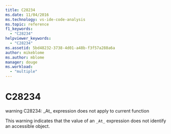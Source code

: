 ```yaml
---
title: C28234
ms.date: 11/04/2016
ms.technology: vs-ide-code-analysis
ms.topic: reference
f1_keywords:
  - "C28234"
helpviewer_keywords:
  - "C28234"
ms.assetid: 5bd48232-3738-4d01-a48b-f3f57a288a6a
author: mikeblome
ms.author: mblome
manager: douge
ms.workload:
  - "multiple"
---
```

# C28234
warning C28234: _At\_ expression does not apply to current function

 This warning indicates that the value of an `_At_` expression does not identify an accessible object.